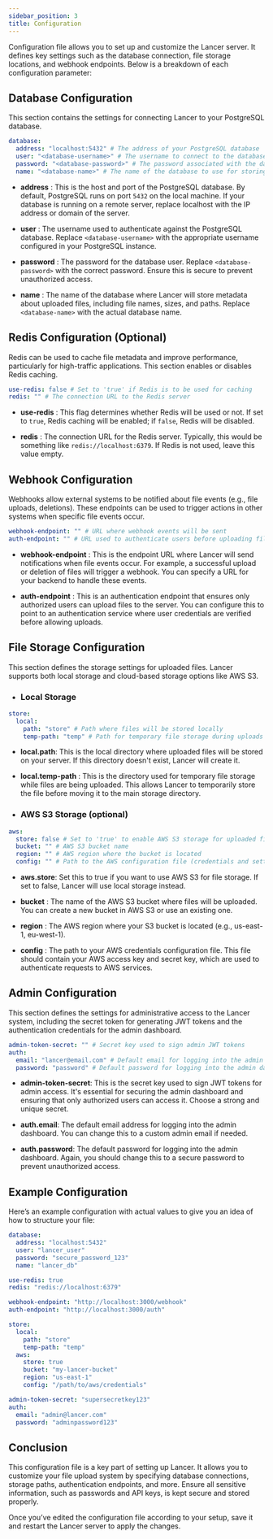 ```yaml
---
sidebar_position: 3
title: Configuration
---
```


Configuration file allows you to set up and customize the Lancer server. It defines key settings such as the database connection, file storage locations, and webhook endpoints. Below is a breakdown of each configuration parameter:

## Database Configuration

This section contains the settings for connecting Lancer to your PostgreSQL database.

```yaml title="lancer.yaml"
database:
  address: "localhost:5432" # The address of your PostgreSQL database
  user: "<database-username>" # The username to connect to the database
  password: "<database-password>" # The password associated with the database username
  name: "<database-name>" # The name of the database to use for storing file upload metadata
```

- **address** : This is the host and port of the PostgreSQL database. By default, PostgreSQL runs on port `5432` on the local machine. If your database is running on a remote server, replace localhost with the IP address or domain of the server.

- **user** : The username used to authenticate against the PostgreSQL database. Replace `<database-username>` with the appropriate username configured in your PostgreSQL instance.

- **password** : The password for the database user. Replace `<database-password>` with the correct password. Ensure this is secure to prevent unauthorized access.

- **name** : The name of the database where Lancer will store metadata about uploaded files, including file names, sizes, and paths. Replace `<database-name>` with the actual database name.

## Redis Configuration (Optional)

Redis can be used to cache file metadata and improve performance, particularly for high-traffic applications. This section enables or disables Redis caching.

```yaml title="lancer.yaml"
use-redis: false # Set to 'true' if Redis is to be used for caching
redis: "" # The connection URL to the Redis server
```

- **use-redis** : This flag determines whether Redis will be used or not. If set to `true`, Redis caching will be enabled; if `false`, Redis will be disabled.

- **redis** : The connection URL for the Redis server. Typically, this would be something like `redis://localhost:6379`. If Redis is not used, leave this value empty.

## Webhook Configuration

Webhooks allow external systems to be notified about file events (e.g., file uploads, deletions). These endpoints can be used to trigger actions in other systems when specific file events occur.

```yaml title="lancer.yaml"
webhook-endpoint: "" # URL where webhook events will be sent
auth-endpoint: "" # URL used to authenticate users before uploading files
```

- **webhook-endpoint** :  This is the endpoint URL where Lancer will send notifications when file events occur. For example, a successful upload or deletion of files will trigger a webhook. You can specify a URL for your backend to handle these events.

- **auth-endpoint** : This is an authentication endpoint that ensures only authorized users can upload files to the server. You can configure this to point to an authentication service where user credentials are verified before allowing uploads.



## File Storage Configuration

This section defines the storage settings for uploaded files. Lancer supports both local storage and cloud-based storage options like AWS S3.

- ### Local Storage

```yaml title="lancer.yaml"
store:
  local:
    path: "store" # Path where files will be stored locally
    temp-path: "temp" # Path for temporary file storage during uploads
```

- **local.path**: This is the local directory where uploaded files will be stored on your server. If this directory doesn't exist, Lancer will create it.
- **local.temp-path** : This is the directory used for temporary file storage while files are being uploaded. This allows Lancer to temporarily store the file before moving it to the main storage directory.

- ### AWS S3 Storage (optional)


```yaml title="lancer.yaml"
aws:
  store: false # Set to 'true' to enable AWS S3 storage for uploaded files
  bucket: "" # AWS S3 bucket name
  region: "" # AWS region where the bucket is located
  config: "" # Path to the AWS configuration file (credentials and settings)
```

- **aws.store**: Set this to true if you want to use AWS S3 for file storage. If set to false, Lancer will use local storage instead.

- **bucket** : The name of the AWS S3 bucket where files will be uploaded. You can create a new bucket in AWS S3 or use an existing one.

- **region** : The AWS region where your S3 bucket is located (e.g., us-east-1, eu-west-1).

- **config** : The path to your AWS credentials configuration file. This file should contain your AWS access key and secret key, which are used to authenticate requests to AWS services.

## Admin Configuration

This section defines the settings for administrative access to the Lancer system, including the secret token for generating JWT tokens and the authentication credentials for the admin dashboard.

```yaml title="lancer.yaml"
admin-token-secret: "" # Secret key used to sign admin JWT tokens
auth:
  email: "lancer@email.com" # Default email for logging into the admin dashboard
  password: "password" # Default password for logging into the admin dashboard
```

- **admin-token-secret**: This is the secret key used to sign JWT tokens for admin access. It's essential for securing the admin dashboard and ensuring that only authorized users can access it. Choose a strong and unique secret.

- **auth.email**: The default email address for logging into the admin dashboard. You can change this to a custom admin email if needed.

- **auth.password**: The default password for logging into the admin dashboard. Again, you should change this to a secure password to prevent unauthorized access.

## Example Configuration

Here’s an example configuration with actual values to give you an idea of how to structure your file:

```yaml title="lancer.yaml"
database:
  address: "localhost:5432"
  user: "lancer_user"
  password: "secure_password_123"
  name: "lancer_db"

use-redis: true
redis: "redis://localhost:6379"

webhook-endpoint: "http://localhost:3000/webhook"
auth-endpoint: "http://localhost:3000/auth"

store:
  local:
    path: "store"
    temp-path: "temp"
  aws:
    store: true
    bucket: "my-lancer-bucket"
    region: "us-east-1"
    config: "/path/to/aws/credentials"

admin-token-secret: "supersecretkey123"
auth:
  email: "admin@lancer.com"
  password: "adminpassword123"
```


## Conclusion

This configuration file is a key part of setting up Lancer. It allows you to customize your file upload system by specifying database connections, storage paths, authentication endpoints, and more. Ensure all sensitive information, such as passwords and API keys, is kept secure and stored properly.

Once you’ve edited the configuration file according to your setup, save it and restart the Lancer server to apply the changes.